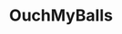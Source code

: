 ---
title: OuchMyBalls
crosslinks:
- livven
- therewasanattempt
- theocho
- FullScorpion
- Whatcouldgowrong
- FullShrimp
- asianpeoplegifs
- nevertellmetheodds
---